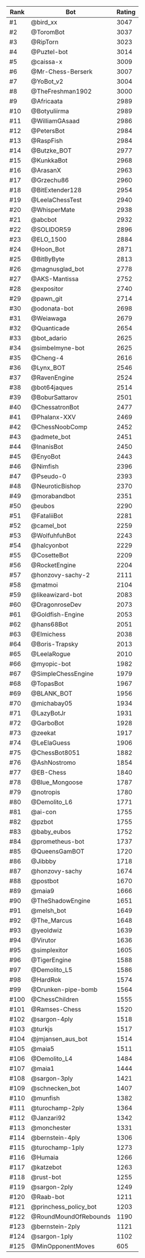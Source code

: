 Rank|Bot|Rating
---|---|---
#1|@bird_xx|3047
#2|@ToromBot|3037
#3|@RipTorn|3023
#4|@Puztel-bot|3014
#5|@caissa-x|3009
#6|@Mr-Chess-Berserk|3007
#7|@YoBot_v2|3004
#8|@TheFreshman1902|3000
#9|@Africaata|2989
#10|@Botyuliirma|2989
#11|@WilliamGAsaad|2986
#12|@PetersBot|2984
#13|@RaspFish|2984
#14|@Butzke_BOT|2977
#15|@KunkkaBot|2968
#16|@ArasanX|2963
#17|@Grzechu86|2960
#18|@BitExtender128|2954
#19|@LeelaChessTest|2940
#20|@WhisperMate|2938
#21|@abcbot|2932
#22|@SOLIDOR59|2896
#23|@ELO_1500|2884
#24|@Hoon_Bot|2871
#25|@BitByByte|2813
#26|@magnusglad_bot|2778
#27|@AKS-Mantissa|2752
#28|@expositor|2740
#29|@pawn_git|2714
#30|@odonata-bot|2698
#31|@Weiawaga|2679
#32|@Quanticade|2654
#33|@bot_adario|2625
#34|@simbelmyne-bot|2625
#35|@Cheng-4|2616
#36|@Lynx_BOT|2546
#37|@RavenEngine|2524
#38|@bot64jaques|2514
#39|@BoburSattarov|2501
#40|@ChessatronBot|2477
#41|@Phalanx-XXV|2469
#42|@ChessNoobComp|2452
#43|@admete_bot|2451
#44|@InanisBot|2450
#45|@EnyoBot|2443
#46|@Nimfish|2396
#47|@Pseudo-0|2393
#48|@NeuroticBishop|2370
#49|@morabandbot|2351
#50|@eubos|2290
#51|@FataliiBot|2281
#52|@camel_bot|2259
#53|@WolfuhfuhBot|2243
#54|@halcyonbot|2229
#55|@CosetteBot|2209
#56|@RocketEngine|2204
#57|@honzovy-sachy-2|2111
#58|@matmoi|2104
#59|@likeawizard-bot|2083
#60|@DragonroseDev|2073
#61|@Goldfish-Engine|2053
#62|@hans68Bot|2051
#63|@Elmichess|2038
#64|@Boris-Trapsky|2013
#65|@LeelaRogue|2010
#66|@myopic-bot|1982
#67|@SimpleChessEngine|1979
#68|@TopasBot|1967
#69|@BLANK_BOT|1956
#70|@michabay05|1934
#71|@LazyBotJr|1931
#72|@GarboBot|1928
#73|@zeekat|1917
#74|@LeElaGuess|1906
#75|@ChessBot8051|1882
#76|@AshNostromo|1854
#77|@EB-Chess|1840
#78|@Blue_Mongoose|1787
#79|@notropis|1780
#80|@Demolito_L6|1771
#81|@ai-con|1755
#82|@pzbot|1755
#83|@baby_eubos|1752
#84|@prometheus-bot|1737
#85|@QueensGamBOT|1720
#86|@Jibbby|1718
#87|@honzovy-sachy|1674
#88|@postbot|1670
#89|@maia9|1666
#90|@TheShadowEngine|1651
#91|@melsh_bot|1649
#92|@The_Marcus|1648
#93|@yeoldwiz|1639
#94|@Virutor|1636
#95|@simplexitor|1605
#96|@TigerEngine|1588
#97|@Demolito_L5|1586
#98|@HardRok|1574
#99|@Drunken-pipe-bomb|1564
#100|@ChessChildren|1555
#101|@Ramses-Chess|1520
#102|@sargon-4ply|1518
#103|@turkjs|1517
#104|@jmjansen_aus_bot|1514
#105|@maia5|1511
#106|@Demolito_L4|1484
#107|@maia1|1444
#108|@sargon-3ply|1421
#109|@schnecken_bot|1407
#110|@munfish|1382
#111|@turochamp-2ply|1364
#112|@Janzari92|1342
#113|@monchester|1331
#114|@bernstein-4ply|1306
#115|@turochamp-1ply|1273
#116|@Humaia|1266
#117|@katzebot|1263
#118|@rust-bot|1255
#119|@sargon-2ply|1249
#120|@Raab-bot|1211
#121|@princhess_policy_bot|1203
#122|@RoundMoundOfRebounds|1190
#123|@bernstein-2ply|1121
#124|@sargon-1ply|1102
#125|@MinOpponentMoves|605
